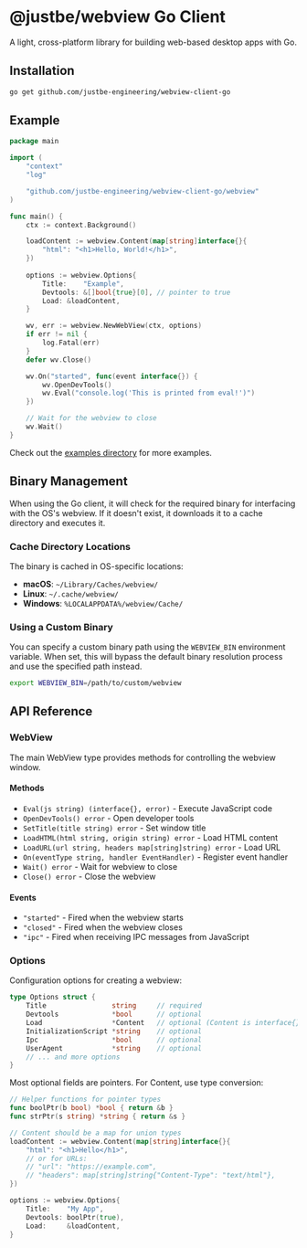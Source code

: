 # @justbe/webview Go Client

A light, cross-platform library for building web-based desktop apps with Go.

## Installation

```bash
go get github.com/justbe-engineering/webview-client-go
```

## Example

```go
package main

import (
    "context"
    "log"

    "github.com/justbe-engineering/webview-client-go/webview"
)

func main() {
    ctx := context.Background()

    loadContent := webview.Content(map[string]interface{}{
        "html": "<h1>Hello, World!</h1>",
    })
    
    options := webview.Options{
        Title:    "Example",
        Devtools: &[]bool{true}[0], // pointer to true
        Load: &loadContent,
    }

    wv, err := webview.NewWebView(ctx, options)
    if err != nil {
        log.Fatal(err)
    }
    defer wv.Close()

    wv.On("started", func(event interface{}) {
        wv.OpenDevTools()
        wv.Eval("console.log('This is printed from eval!')")
    })

    // Wait for the webview to close
    wv.Wait()
}
```

Check out the [examples directory](examples/) for more examples.

## Binary Management

When using the Go client, it will check for the required binary for interfacing with the OS's webview. If it doesn't exist, it downloads it to a cache directory and executes it.

### Cache Directory Locations

The binary is cached in OS-specific locations:

- **macOS**: `~/Library/Caches/webview/`
- **Linux**: `~/.cache/webview/`
- **Windows**: `%LOCALAPPDATA%/webview/Cache/`

### Using a Custom Binary

You can specify a custom binary path using the `WEBVIEW_BIN` environment variable. When set, this will bypass the default binary resolution process and use the specified path instead.

```bash
export WEBVIEW_BIN=/path/to/custom/webview
```

## API Reference

### WebView

The main WebView type provides methods for controlling the webview window.

#### Methods

- `Eval(js string) (interface{}, error)` - Execute JavaScript code
- `OpenDevTools() error` - Open developer tools
- `SetTitle(title string) error` - Set window title
- `LoadHTML(html string, origin string) error` - Load HTML content
- `LoadURL(url string, headers map[string]string) error` - Load URL
- `On(eventType string, handler EventHandler)` - Register event handler
- `Wait() error` - Wait for webview to close
- `Close() error` - Close the webview

#### Events

- `"started"` - Fired when the webview starts
- `"closed"` - Fired when the webview closes
- `"ipc"` - Fired when receiving IPC messages from JavaScript

### Options

Configuration options for creating a webview:

```go
type Options struct {
    Title                string     // required
    Devtools             *bool      // optional
    Load                 *Content   // optional (Content is interface{})
    InitializationScript *string    // optional
    Ipc                  *bool      // optional
    UserAgent            *string    // optional
    // ... and more options
}
```

Most optional fields are pointers. For Content, use type conversion:

```go
// Helper functions for pointer types
func boolPtr(b bool) *bool { return &b }
func strPtr(s string) *string { return &s }

// Content should be a map for union types
loadContent := webview.Content(map[string]interface{}{
    "html": "<h1>Hello</h1>",
    // or for URLs:
    // "url": "https://example.com",
    // "headers": map[string]string{"Content-Type": "text/html"},
})

options := webview.Options{
    Title:    "My App",
    Devtools: boolPtr(true),
    Load:     &loadContent,
}
```